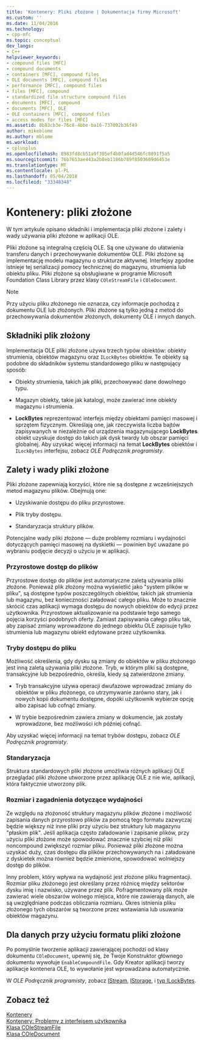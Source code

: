 ```yaml
---
title: 'Kontenery: Pliki złożone | Dokumentacja firmy Microsoft'
ms.custom: ''
ms.date: 11/04/2016
ms.technology:
- cpp-mfc
ms.topic: conceptual
dev_langs:
- C++
helpviewer_keywords:
- compound files [MFC]
- compound documents
- containers [MFC], compound files
- OLE documents [MFC], compound files
- performance [MFC], compound files
- files [MFC], compound
- standardized file structure compound files
- documents [MFC], compound
- documents [MFC], OLE
- OLE containers [MFC], compound files
- access modes for files [MFC]
ms.assetid: 8b83cb3e-76c8-4bbe-ba16-737092b36f49
author: mikeblome
ms.author: mblome
ms.workload:
- cplusplus
ms.openlocfilehash: 8983fd8cb51a9f305ef4b0fad4d546fc8091f5a5
ms.sourcegitcommit: 76b7653ae443a2b8eb1186b789f8503609d6453e
ms.translationtype: MT
ms.contentlocale: pl-PL
ms.lasthandoff: 05/04/2018
ms.locfileid: "33348348"
---
```

# <a name="containers-compound-files"></a>Kontenery: pliki złożone
W tym artykule opisano składniki i implementacja pliki złożone i zalety i wady używania pliki złożone w aplikacji OLE.  
  
 Pliki złożone są integralną częścią OLE. Są one używane do ułatwienia transferu danych i przechowywanie dokumentów OLE. Pliki złożone są implementację modelu magazynu o strukturze aktywnej. Interfejsy zgodne istnieje tej serializacji pomocy technicznej do magazynu, strumienia lub obiektu pliku. Pliki złożone są obsługiwane w programie Microsoft Foundation Class Library przez klasy `COleStreamFile` i `COleDocument`.  
  
> [!NOTE]
>  Przy użyciu pliku złożonego nie oznacza, czy informacje pochodzą z dokumentu OLE lub złożonych. Pliki złożone są tylko jedną z metod do przechowywania dokumentów złożonych, dokumenty OLE i innych danych.  
  
##  <a name="_core_components_of_a_compound_file"></a> Składniki plik złożony  
 Implementacja OLE pliki złożone używa trzech typów obiektów: obiekty strumienia, obiektów magazynu oraz `ILockBytes` obiektów. Te obiekty są podobne do składników systemu standardowego pliku w następujący sposób:  
  
-   Obiekty strumienia, takich jak pliki, przechowywać dane dowolnego typu.  
  
-   Magazyn obiekty, takie jak katalogi, może zawierać inne obiekty magazynu i strumienia.  
  
-   **LockBytes** reprezentować interfejs między obiektami pamięci masowej i sprzętem fizycznym. Określają one, jak rzeczywista liczba bajtów zapisywanych w niezależnie od urządzenia magazynującego **LockBytes** obiekt uzyskuje dostęp do takich jak dysk twardy lub obszar pamięci globalnej. Aby uzyskać więcej informacji na temat **LockBytes** obiektów i `ILockBytes` interfejsu, zobacz *OLE Podręcznik programisty*.  
  
##  <a name="_core_advantages_and_disadvantages_of_compound_files"></a> Zalety i wady pliki złożone  
 Pliki złożone zapewniają korzyści, które nie są dostępne z wcześniejszych metod magazynu plików. Obejmują one:  
  
-   Uzyskiwanie dostępu do pliku przyrostowe.  
  
-   Plik tryby dostępu.  
  
-   Standaryzacja struktury plików.  
  
 Potencjalne wady pliki złożone — duże problemy rozmiaru i wydajności dotyczących pamięci masowej na dyskietki — powinien być uważane po wybraniu podjęcie decyzji o użyciu je w aplikacji.  
  
###  <a name="_core_incremental_access_to_files"></a> Przyrostowe dostęp do plików  
 Przyrostowe dostęp do plików jest automatyczne zaletą używania pliki złożone. Ponieważ plik złożony można wyświetlić jako "system plików w pliku", są dostępne typów poszczególnych obiektów, takich jak strumienia lub magazynu, bez konieczności załadować całego pliku. Może to znacznie skrócić czas aplikacji wymaga dostępu do nowych obiektów do edycji przez użytkownika. Przyrostowe aktualizowanie na podstawie tego samego pojęcia korzyści podobnych oferty. Zamiast zapisywania całego pliku tak, aby zapisać zmiany wprowadzone do jednego obiektu OLE zapisuje tylko strumienia lub magazynu obiekt edytowane przez użytkownika.  
  
###  <a name="_core_file_access_modes"></a> Tryby dostępu do pliku  
 Możliwość określenia, gdy dysku są zmiany do obiektów w pliku złożonego jest inną zaletą używania pliki złożone. Tryb, w którym pliki są dostępne, transakcyjne lub bezpośrednio, określa, kiedy są zatwierdzone zmiany.  
  
-   Tryb transakcyjne używa operacji dwufazowe wprowadzać zmiany do obiektów w pliku złożonego, co utrzymywanie zarówno stary, jak i nowych kopii dokumentu dostępne, dopóki użytkownik wybierze opcję albo zapisać lub cofnąć zmiany.  
  
-   W trybie bezpośrednim zawiera zmiany w dokumencie, jak zostały wprowadzone, bez możliwości ich później cofnąć.  
  
 Aby uzyskać więcej informacji na temat trybów dostępu, zobacz *OLE Podręcznik programisty*.  
  
###  <a name="_core_standardization"></a> Standaryzacja  
 Struktura standardowych pliki złożone umożliwia różnych aplikacji OLE przeglądać pliki złożone utworzone przez aplikację OLE z nie wie, aplikacji, która faktycznie utworzony plik.  
  
###  <a name="_core_size_and_performance_considerations"></a> Rozmiar i zagadnienia dotyczące wydajności  
 Ze względu na złożoność struktury magazynu plików złożone i możliwość zapisania danych przyrostowo plików za pomocą tego formatu zazwyczaj będzie większy niż inne pliki przy użyciu bez struktury lub magazynu "płaskim plik". Jeśli aplikacja często załadowanie i zapisanie plików, przy użyciu pliki złożone może spowodować znacznie szybciej niż pliki noncompound zwiększyć rozmiar pliku. Ponieważ pliki złożone można uzyskać duży, czas dostępu dla plików przechowywanych na i załadowane z dyskietek można również będzie zmienione, spowodować wolniejszy dostęp do plików.  
  
 Inny problem, który wpływa na wydajność jest złożone pliku fragmentacji. Rozmiar pliku złożonego jest określany przez różnicę między sektorów dysku imię i nazwisko, używane przez plik. Pofragmentowany plik może zawierać wiele obszarów wolnego miejsca, które nie zawierają danych, ale są uwzględniane podczas obliczania rozmiaru. Okres istnienia pliku złożonego tych obszarów są tworzone przez wstawiania lub usuwania obiektów magazynu.  
  
##  <a name="_core_using_compound_files_format_for_your_data"></a> Dla danych przy użyciu formatu pliki złożone  
 Po pomyślnie tworzenie aplikacji zawierającej pochodzi od klasy dokumentu `COleDocument`, upewnij się, że Twoje Konstruktor głównego dokumentu wywołuje `EnableCompoundFile`. Gdy Kreator aplikacji tworzy aplikacje kontenera OLE, to wywołanie jest wprowadzana automatycznie.  
  
 W *OLE Podręcznik programisty*, zobacz [IStream](http://msdn.microsoft.com/library/windows/desktop/aa380034), [IStorage](http://msdn.microsoft.com/library/windows/desktop/aa380015), i [typ ILockBytes](http://msdn.microsoft.com/library/windows/desktop/aa379238).  
  
## <a name="see-also"></a>Zobacz też  
 [Kontenery](../mfc/containers.md)   
 [Kontenery: Problemy z interfejsem użytkownika](../mfc/containers-user-interface-issues.md)   
 [Klasa COleStreamFile](../mfc/reference/colestreamfile-class.md)   
 [Klasa COleDocument](../mfc/reference/coledocument-class.md)
